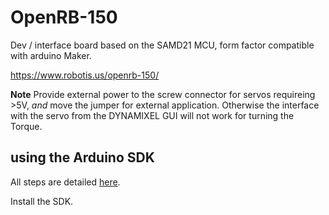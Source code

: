 # OpenRB-150

Dev / interface board based on the SAMD21 MCU, form factor compatible with arduino Maker.

https://www.robotis.us/openrb-150/

**Note** Provide external power to the screw connector for servos requireing >5V, *and* move the jumper for external application.
Otherwise the interface with the servo from the DYNAMIXEL GUI will not work for turning the Torque. 


## using the Arduino SDK

All steps are detailed [here](https://emanual.robotis.com/docs/en/parts/controller/openrb-150/).


Install the SDK.


